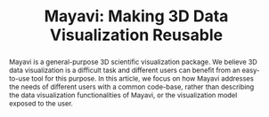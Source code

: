---
title: 'Mayavi: Making 3D Data Visualization Reusable'
abstract: >-
  Mayavi is a general-purpose 3D scientific visualization package. 
  We believe 3D data visualization is a difficult task and different users can
  benefit from an easy-to-use tool for this purpose. In this article, we
  focus on how Mayavi addresses the needs of different users with a common
  code-base, rather than describing the data visualization functionalities
  of Mayavi, or the visualization model exposed to the user.
---